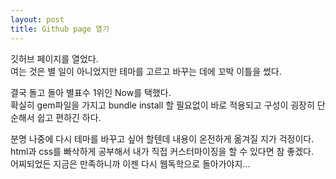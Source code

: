 ```yaml
---
layout: post
title: Github page 열기
---
```


깃허브 페이지를 열었다.  
여는 것은 별 일이 아니었지만 테마를 고르고 바꾸는 데에 꼬박 이틀을 썼다.  

결국 돌고 돌아 별표수 1위인 Now를 택했다.  
확실히 gem파일을 가지고 bundle install 할 필요없이 바로 적용되고 구성이 굉장히 단순해서 쉽고 편하긴 하다.  

분명 나중에 다시 테마를 바꾸고 싶어 할텐데 내용이 온전하게 옮겨질 지가 걱정이다.  
html과 css를 빠삭하게 공부해서 내가 직접 커스터마이징을 할 수 있다면 참 좋겠다.  
어찌되었든 지금은 만족하니까 이젠 다시 웹독학으로 돌아가야지...  

